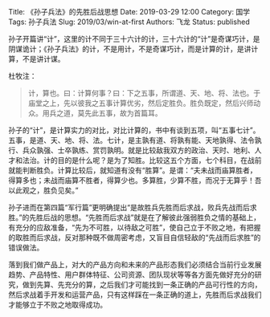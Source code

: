 Title: 《孙子兵法》的先胜后战思想
Date: 2019-03-29 12:00
Category: 国学
Tags: 孙子兵法
Slug: 2019/03/win-at-first
Authors: 飞龙
Status: published

孙子开篇讲“计”，这里的计不同于三十六计的计，三十六计的“计”是奇谋巧计，是阴谋诡计；《孙子兵法》的计，不是用计，不是奇谋巧计，而是计算的计，是讲计算，不是讲计谋。

杜牧注：

> 计，算也。曰：计算何事？曰：下之五事，所谓道、天、地、将、法也。于庙堂之上，先以彼我之五事计算优劣，然后定胜负。胜负既定，然后兴师动众。用兵之道，莫先此五事，故为首篇耳。

孙子的“计”，是计算实力的对比，对比计算的，书中有谈到五项，叫“五事七计”。五事，是道、天、地、将、法。七计，是主孰有道、将孰有能、天地孰得、法令孰行、兵众孰强、士卒孰练、赏罚孰明。就是比较敌我双方的政治、天时、地利、人才和法治。计的目的是什么呢？是为了知胜。比较这五个方面，七个科目，在战前就能判断胜负。计算比较后，就知道有没有“胜算”。是谓：“夫未战而庙算胜者，得算多也；未战而庙算不胜者，得算少也。多算胜，少算不胜，而况于无算乎！吾以此观之，胜负见矣。”

孙子进而在第四篇“军行篇”更明确提出“是故胜兵先胜而后求战，败兵先战而后求胜。”的先胜后战的思想。“先胜而后求战”就是在了解彼此强弱胜负之情的基础上，有充分的应敌准备，“先为不可胜，以待敌之可胜”，使自己立于不败之地，有把握的取胜而后求战，反对那种既不做周密考虑，又盲目自信轻敌的“先战而后求胜”的错误做法。

落到我们做产品上，对大的产品方向和未来的产品形态我们必须结合当前行业发展趋势、产品特性、用户群体特征、公司资源、团队现状等等各方面先做好充分的研究，做到先算、先充分的算，之后我们才可能找到一条正确的产品可行性的方向，然后求战着手开发和运营产品，只有这样踩在一条正确的道上，先胜而后求战我们才能够立于不败之地取得成功。
